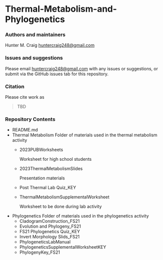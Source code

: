 # Thermal-Metabolism-and-Phylogenetics
### Authors and maintainers

Hunter M. Craig huntercraig248@gmail.com


### Issues and suggestions
Please email huntercraig248@gmail.com with any issues or suggestions, or submit via the GitHub issues tab for this repository.

### Citation
Please cite work as

>TBD

### Repository Contents
* README.md
* Thermal Metabolism
  Folder of materials used in the thermal metabolism activity
  * 2023PUBWorksheets

    Worksheet for high school students
  * 2023ThermalMetabolismSlides
    
    Presentation materials
    
  * Post Thermal Lab Quiz_KEY
  * ThermalMetabolismSupplementalWorksheet
    
    Worksheet to be done during lab activity
* Phylogenetics
  Folder of materials used in the phylogenetics activity
  * CladogramConstruction_FS21
  * Evolution and Phylogeny_FS21
  * FS21 Phylogenetics Quiz_KEY
  * Invert Morphology Slids_FS21
  * PhylogeneticsLabManual
  * PhylogeneticsSupplementalWorksheetKEY
  * PhylogenyKey_FS21
 
